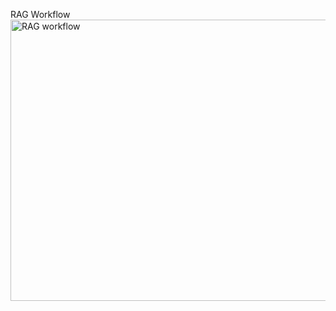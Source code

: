 RAG Workflow
<img src="SoundWood\assets\RAG_workflow.jpg" alt="RAG workflow" style="width:600px;height:450px;"> 